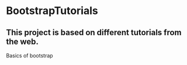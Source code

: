 # BootstrapTutorials

## This project is based on different tutorials from the web.

Basics of bootstrap
